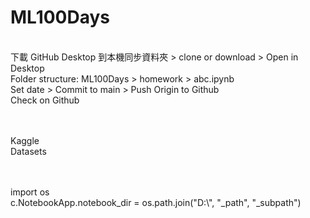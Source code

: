 # ML100Days
<br/>
下載 GitHub Desktop 到本機同步資料夾 > clone or download > Open in Desktop<br/>
Folder structure: ML100Days > homework > abc.ipynb<br/>
Set date > Commit to main > Push Origin to Github<br/>
Check on Github<br/>


<br/><br/>
Kaggle<br/>
Datasets

<br/><br/>
import os<br/>
c.NotebookApp.notebook_dir = os.path.join("D:\\", "_path", "_subpath")<br/>
